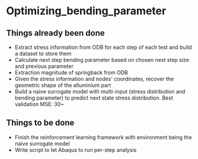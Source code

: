 # Optimizing_bending_parameter

## Things already been done
- Extract stress information from ODB for each step of each test and build a dataset to store them
- Calculate next step bending parameter based on chosen next step size and previous parameter
- Extraction magnitude of springback from ODB
- Given the stress information and nodes' coordinates, recover the geometric shape of the alluminium part
- Build a naive surrogate model with multi-input (stress distribution and bending parameter) to predict next state stress distribution. Best validation MSE: 30~

## Things to be done
- Finish the reinforcement learning framework with environment being the naive surrogate model
- Write script to let Abaqus to run per-step analysis